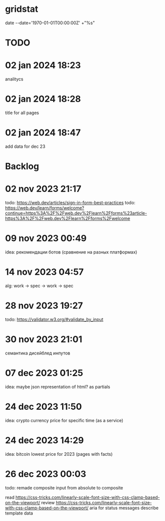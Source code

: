 # gridstat
date --date='1970-01-01T00:00:00Z' +"%s"


# TODO

# 02 jan 2024 18:23
analitycs

# 02 jan 2024 18:28
title for all pages

# 02 jan 2024 18:47
add data for dec 23




# Backlog

# 02 nov 2023 21:17
todo: https://web.dev/articles/sign-in-form-best-practices
todo: https://web.dev/learn/forms/welcome?continue=https%3A%2F%2Fweb.dev%2Flearn%2Fforms%23article-https%3A%2F%2Fweb.dev%2Flearn%2Fforms%2Fwelcome

# 09 nov 2023 00:49
idea: рекомендации ботов (сравнение на разных платформах)

# 14 nov 2023 04:57
alg: work -> spec -> work -> spec

# 28 nov 2023 19:27
todo: https://validator.w3.org/#validate_by_input

# 30 nov 2023 21:01
семантика дисейблед инпутов

# 07 dec 2023 01:25
idea: maybe json representation of html? as partials

# 24 dec 2023 11:50
idea: crypto currency price for specific time (as a service)

# 24 dec 2023 14:29
idea: bitcoin lowest price for 2023 (pages with facts)

# 26 dec 2023 00:03
todo: remade composite input from absolute to composite


read https://css-tricks.com/linearly-scale-font-size-with-css-clamp-based-on-the-viewport/
review https://css-tricks.com/linearly-scale-font-size-with-css-clamp-based-on-the-viewport/
aria for status messages
describe template data



